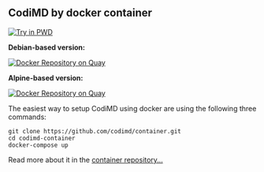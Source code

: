 
## CodiMD by docker container
[![Try in PWD](https://cdn.rawgit.com/play-with-docker/stacks/cff22438/assets/images/button.png)](http://play-with-docker.com?stack=https://github.com/codimd/container/raw/master/docker-compose.yml&stack_name=codimd)


**Debian-based version:**

[![Docker Repository on Quay](https://quay.io/repository/codimd/server/status "Docker Repository on Quay")](https://quay.io/repository/codimd/server)


**Alpine-based version:**

[![Docker Repository on Quay](https://quay.io/repository/codimd/server/status "Docker Repository on Quay")](https://quay.io/repository/codimd/server)

The easiest way to setup CodiMD using docker are using the following three commands:

```console
git clone https://github.com/codimd/container.git
cd codimd-container
docker-compose up
```
Read more about it in the [container repository…](https://github.com/codimd/container)
